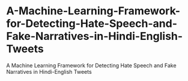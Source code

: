 # A-Machine-Learning-Framework-for-Detecting-Hate-Speech-and-Fake-Narratives-in-Hindi-English-Tweets
A Machine Learning Framework for Detecting Hate Speech and Fake Narratives in Hindi-English Tweets
